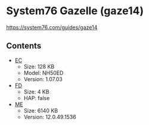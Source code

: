 # System76 Gazelle (gaze14)

https://system76.com/guides/gaze14

## Contents

- [EC](./ec.rom)
  - Size: 128 KB
  - Model: NH50ED
  - Version: 1.07.03
- [FD](./fd.rom)
  - Size: 4 KB
  - HAP: false
- [ME](./me.rom)
  - Size: 6140 KB
  - Version: 12.0.49.1536
